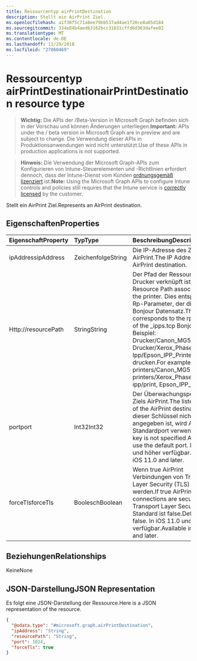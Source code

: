 ```yaml
---
title: Ressourcentyp airPrintDestination
description: Stellt ein AirPrint Ziel.
ms.openlocfilehash: a1f30f5c71a8ee79bb537ad4ae1f20ce8a05d184
ms.sourcegitcommit: 334e84b4aed63162bcc31831cffd6d363dafee02
ms.translationtype: MT
ms.contentlocale: de-DE
ms.lasthandoff: 11/29/2018
ms.locfileid: "27060469"
---
```

# <a name="airprintdestination-resource-type"></a><span data-ttu-id="82848-103">Ressourcentyp airPrintDestination</span><span class="sxs-lookup"><span data-stu-id="82848-103">airPrintDestination resource type</span></span>

> <span data-ttu-id="82848-104">**Wichtig:** Die APIs der /Beta-Version in Microsoft Graph befinden sich in der Vorschau und können Änderungen unterliegen.</span><span class="sxs-lookup"><span data-stu-id="82848-104">**Important:** APIs under the / beta version in Microsoft Graph are in preview and are subject to change.</span></span> <span data-ttu-id="82848-105">Die Verwendung dieser APIs in Produktionsanwendungen wird nicht unterstützt.</span><span class="sxs-lookup"><span data-stu-id="82848-105">Use of these APIs in production applications is not supported.</span></span>

> <span data-ttu-id="82848-106">**Hinweis:** Die Verwendung der Microsoft Graph-APIs zum Konfigurieren von Intune-Steuerelementen und -Richtlinien erfordert dennoch, dass der Intune-Dienst vom Kunden [ordnungsgemäß lizenziert](https://go.microsoft.com/fwlink/?linkid=839381) ist.</span><span class="sxs-lookup"><span data-stu-id="82848-106">**Note:** Using the Microsoft Graph APIs to configure Intune controls and policies still requires that the Intune service is [correctly licensed](https://go.microsoft.com/fwlink/?linkid=839381) by the customer.</span></span>

<span data-ttu-id="82848-107">Stellt ein AirPrint Ziel.</span><span class="sxs-lookup"><span data-stu-id="82848-107">Represents an AirPrint destination.</span></span>
## <a name="properties"></a><span data-ttu-id="82848-108">Eigenschaften</span><span class="sxs-lookup"><span data-stu-id="82848-108">Properties</span></span>
|<span data-ttu-id="82848-109">Eigenschaft</span><span class="sxs-lookup"><span data-stu-id="82848-109">Property</span></span>|<span data-ttu-id="82848-110">Typ</span><span class="sxs-lookup"><span data-stu-id="82848-110">Type</span></span>|<span data-ttu-id="82848-111">Beschreibung</span><span class="sxs-lookup"><span data-stu-id="82848-111">Description</span></span>|
|:---|:---|:---|
|<span data-ttu-id="82848-112">ipAddress</span><span class="sxs-lookup"><span data-stu-id="82848-112">ipAddress</span></span>|<span data-ttu-id="82848-113">Zeichenfolge</span><span class="sxs-lookup"><span data-stu-id="82848-113">String</span></span>|<span data-ttu-id="82848-114">Die IP-Adresse des Ziels AirPrint.</span><span class="sxs-lookup"><span data-stu-id="82848-114">The IP Address of the AirPrint destination.</span></span>|
|<span data-ttu-id="82848-115">Http://</span><span class="sxs-lookup"><span data-stu-id="82848-115">resourcePath</span></span>|<span data-ttu-id="82848-116">String</span><span class="sxs-lookup"><span data-stu-id="82848-116">String</span></span>|<span data-ttu-id="82848-117">Der Pfad der Ressource mit dem Drucker verknüpft ist.</span><span class="sxs-lookup"><span data-stu-id="82848-117">The Resource Path associated with the printer.</span></span> <span data-ttu-id="82848-118">Dies entspricht dem Rp-Parameter, der die _ipps.tcp Bonjour Datensatz.</span><span class="sxs-lookup"><span data-stu-id="82848-118">This corresponds to the rp parameter of the _ipps.tcp Bonjour record.</span></span> <span data-ttu-id="82848-119">Beispiel: Drucker/Canon_MG5300_series, Drucker/Xerox_Phaser_7600, Ipp/Epson_IPP_Printer drucken.</span><span class="sxs-lookup"><span data-stu-id="82848-119">For example: printers/Canon_MG5300_series, printers/Xerox_Phaser_7600, ipp/print, Epson_IPP_Printer.</span></span>|
|<span data-ttu-id="82848-120">port</span><span class="sxs-lookup"><span data-stu-id="82848-120">port</span></span>|<span data-ttu-id="82848-121">Int32</span><span class="sxs-lookup"><span data-stu-id="82848-121">Int32</span></span>|<span data-ttu-id="82848-122">Der Überwachungsport des Ziels AirPrint.</span><span class="sxs-lookup"><span data-stu-id="82848-122">The listening port of the AirPrint destination.</span></span> <span data-ttu-id="82848-123">Wenn dieser Schlüssel nicht angegeben ist, wird AirPrint den Standardport verwenden.</span><span class="sxs-lookup"><span data-stu-id="82848-123">If this key is not specified AirPrint will use the default port.</span></span> <span data-ttu-id="82848-124">In iOS 11.0 und höher verfügbar.</span><span class="sxs-lookup"><span data-stu-id="82848-124">Available in iOS 11.0 and later.</span></span>|
|<span data-ttu-id="82848-125">forceTls</span><span class="sxs-lookup"><span data-stu-id="82848-125">forceTls</span></span>|<span data-ttu-id="82848-126">Boolesch</span><span class="sxs-lookup"><span data-stu-id="82848-126">Boolean</span></span>|<span data-ttu-id="82848-127">Wenn true AirPrint Verbindungen von Transport Layer Security (TLS) gesichert werden.</span><span class="sxs-lookup"><span data-stu-id="82848-127">If true AirPrint connections are secured by Transport Layer Security (TLS).</span></span> <span data-ttu-id="82848-128">Standard ist false.</span><span class="sxs-lookup"><span data-stu-id="82848-128">Default is false.</span></span> <span data-ttu-id="82848-129">In iOS 11.0 und höher verfügbar.</span><span class="sxs-lookup"><span data-stu-id="82848-129">Available in iOS 11.0 and later.</span></span>|

## <a name="relationships"></a><span data-ttu-id="82848-130">Beziehungen</span><span class="sxs-lookup"><span data-stu-id="82848-130">Relationships</span></span>
<span data-ttu-id="82848-131">Keine</span><span class="sxs-lookup"><span data-stu-id="82848-131">None</span></span>
## <a name="json-representation"></a><span data-ttu-id="82848-132">JSON-Darstellung</span><span class="sxs-lookup"><span data-stu-id="82848-132">JSON Representation</span></span>
<span data-ttu-id="82848-133">Es folgt eine JSON-Darstellung der Ressource.</span><span class="sxs-lookup"><span data-stu-id="82848-133">Here is a JSON representation of the resource.</span></span>
<!-- {
  "blockType": "resource",
  "@odata.type": "microsoft.graph.airPrintDestination"
}
-->
``` json
{
  "@odata.type": "#microsoft.graph.airPrintDestination",
  "ipAddress": "String",
  "resourcePath": "String",
  "port": 1024,
  "forceTls": true
}
```





